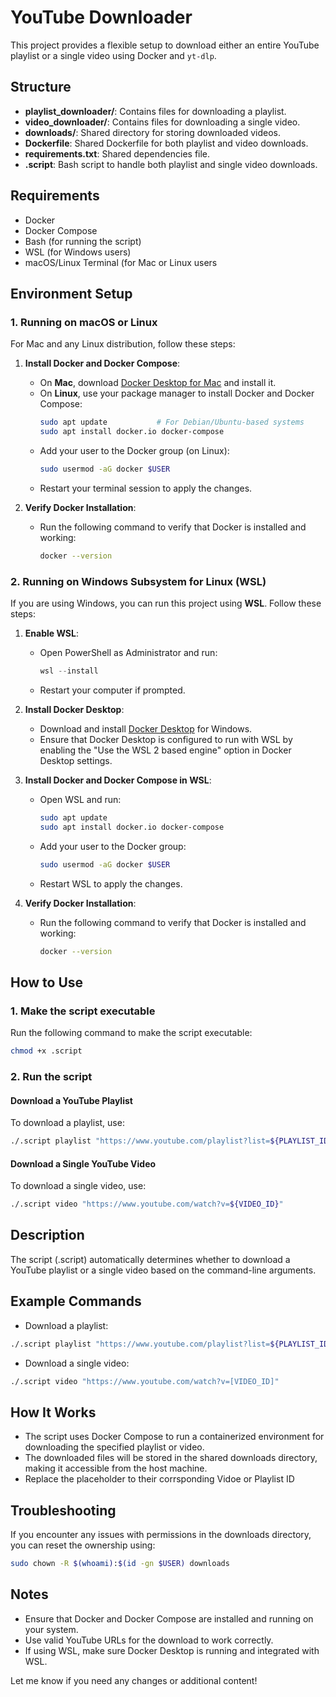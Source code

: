 # YouTube Downloader

This project provides a flexible setup to download either an entire YouTube playlist or a single video using Docker and `yt-dlp`.

## Structure

- **playlist_downloader/**: Contains files for downloading a playlist.
- **video_downloader/**: Contains files for downloading a single video.
- **downloads/**: Shared directory for storing downloaded videos.
- **Dockerfile**: Shared Dockerfile for both playlist and video downloads.
- **requirements.txt**: Shared dependencies file.
- **.script**: Bash script to handle both playlist and single video downloads.

## Requirements

- Docker
- Docker Compose
- Bash (for running the script)
- WSL (for Windows users)
- macOS/Linux Terminal (for Mac or Linux users

## Environment Setup

### 1. Running on macOS or Linux

For Mac and any Linux distribution, follow these steps:

1. **Install Docker and Docker Compose**:
   - On **Mac**, download [Docker Desktop for Mac](https://www.docker.com/products/docker-desktop) and install it.
   - On **Linux**, use your package manager to install Docker and Docker Compose:
     ```bash
     sudo apt update           # For Debian/Ubuntu-based systems
     sudo apt install docker.io docker-compose
     ```
   - Add your user to the Docker group (on Linux):
     ```bash
     sudo usermod -aG docker $USER
     ```
   - Restart your terminal session to apply the changes.

2. **Verify Docker Installation**:
   - Run the following command to verify that Docker is installed and working:
     ```bash
     docker --version
     ```

### 2. Running on Windows Subsystem for Linux (WSL)

If you are using Windows, you can run this project using **WSL**. Follow these steps:

1. **Enable WSL**:
   - Open PowerShell as Administrator and run:
     ```powershell
     wsl --install
     ```
   - Restart your computer if prompted.

2. **Install Docker Desktop**:
   - Download and install [Docker Desktop](https://www.docker.com/products/docker-desktop) for Windows.
   - Ensure that Docker Desktop is configured to run with WSL by enabling the "Use the WSL 2 based engine" option in Docker Desktop settings.

3. **Install Docker and Docker Compose in WSL**:
   - Open WSL and run:
     ```bash
     sudo apt update
     sudo apt install docker.io docker-compose
     ```
   - Add your user to the Docker group:
     ```bash
     sudo usermod -aG docker $USER
     ```
   - Restart WSL to apply the changes.

4. **Verify Docker Installation**:
   - Run the following command to verify that Docker is installed and working:
     ```bash
     docker --version
     ```

## How to Use

### 1. Make the script executable
Run the following command to make the script executable:
```bash
chmod +x .script
```
### 2. Run the script
#### Download a YouTube Playlist
To download a playlist, use:
```bash
./.script playlist "https://www.youtube.com/playlist?list=${PLAYLIST_ID}"
```
#### Download a Single YouTube Video
To download a single video, use:
```bash
./.script video "https://www.youtube.com/watch?v=${VIDEO_ID}"
```
## Description
The script (.script) automatically determines whether to download a YouTube playlist or a single video based on the command-line arguments.

## Example Commands
  - Download a playlist:
  ```bash
  ./.script playlist "https://www.youtube.com/playlist?list=${PLAYLIST_ID}"
  ```
  - Download a single video:
  ```bash
  ./.script video "https://www.youtube.com/watch?v=[VIDEO_ID]"
  ```

## How It Works
 - The script uses Docker Compose to run a containerized environment for downloading the specified playlist or video.
 - The downloaded files will be stored in the shared downloads directory, making it accessible from the host machine.
 - Replace the placeholder to their corrsponding Vidoe or Playlist ID

 ## Troubleshooting
If you encounter any issues with permissions in the downloads directory, you can reset the ownership using:
```bash
sudo chown -R $(whoami):$(id -gn $USER) downloads
```

## Notes
- Ensure that Docker and Docker Compose are installed and running on your system.
- Use valid YouTube URLs for the download to work correctly.
- If using WSL, make sure Docker Desktop is running and integrated with WSL.

Let me know if you need any changes or additional content!
